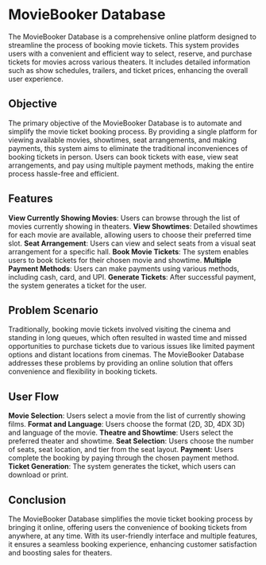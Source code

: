 
# MovieBooker Database

The MovieBooker Database is a comprehensive online platform designed to streamline the process of booking movie tickets. This system provides users with a convenient and efficient way to select, reserve, and purchase tickets for movies across various theaters. It includes detailed information such as show schedules, trailers, and ticket prices, enhancing the overall user experience.

## Objective
The primary objective of the MovieBooker Database is to automate and simplify the movie ticket booking process. By providing a single platform for viewing available movies, showtimes, seat arrangements, and making payments, this system aims to eliminate the traditional inconveniences of booking tickets in person. Users can book tickets with ease, view seat arrangements, and pay using multiple payment methods, making the entire process hassle-free and efficient.

## Features
**View Currently Showing Movies**: Users can browse through the list of movies currently showing in theaters.
**View Showtimes**: Detailed showtimes for each movie are available, allowing users to choose their preferred time slot.
**Seat Arrangement**: Users can view and select seats from a visual seat arrangement for a specific hall.
**Book Movie Tickets**: The system enables users to book tickets for their chosen movie and showtime.
**Multiple Payment Methods**: Users can make payments using various methods, including cash, card, and UPI.
**Generate Tickets**: After successful payment, the system generates a ticket for the user.

## Problem Scenario

Traditionally, booking movie tickets involved visiting the cinema and standing in long queues, which often resulted in wasted time and missed opportunities to purchase tickets due to various issues like limited payment options and distant locations from cinemas. The MovieBooker Database addresses these problems by providing an online solution that offers convenience and flexibility in booking tickets.

## User Flow
**Movie Selection**: Users select a movie from the list of currently showing films.
**Format and Language**: Users choose the format (2D, 3D, 4DX 3D) and language of the movie.
**Theatre and Showtime**: Users select the preferred theater and showtime.
**Seat Selection**: Users choose the number of seats, seat location, and tier from the seat layout.
**Payment**: Users complete the booking by paying through the chosen payment method.
**Ticket Generation**: The system generates the ticket, which users can download or print.

## Conclusion
The MovieBooker Database simplifies the movie ticket booking process by bringing it online, offering users the convenience of booking tickets from anywhere, at any time. With its user-friendly interface and multiple features, it ensures a seamless booking experience, enhancing customer satisfaction and boosting sales for theaters.
